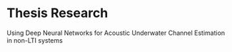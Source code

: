 # Thesis Research
Using Deep Neural Networks for Acoustic Underwater Channel Estimation in non-LTI systems
